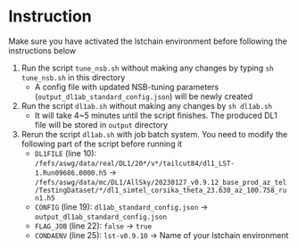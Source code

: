 # Instruction
Make sure you have activated the lstchain environment before following the instructions below

1. Run the script `tune_nsb.sh` without making any changes by typing `sh tune_nsb.sh` in this directory 
    - A config file with updated NSB-tuning parameters (`output_dl1ab_standard_config.json`) will be newly created
3. Run the script `dl1ab.sh` without making any changes by `sh dl1ab.sh`
    - It will take 4~5 minutes until the script finishes. The produced DL1 file will be stored in `output` directory
4. Rerun the script `dl1ab.sh` with job batch system. You need to modify the following part of the script before running it
    - `DL1FILE` (line 10): `/fefs/aswg/data/real/DL1/20*/v*/tailcut84/dl1_LST-1.Run09686.0000.h5` -> `/fefs/aswg/data/mc/DL1/AllSky/20230127_v0.9.12_base_prod_az_tel/TestingDataset/*/dl1_simtel_corsika_theta_23.630_az_100.758_run1.h5` 
    - `CONFIG` (line 19): `dl1ab_standard_config.json` -> `output_dl1ab_standard_config.json`
    - `FLAG_JOB` (line 22): `false` -> `true`
    - `CONDAENV` (line 25): `lst-v0.9.10` -> Name of your lstchain environment
